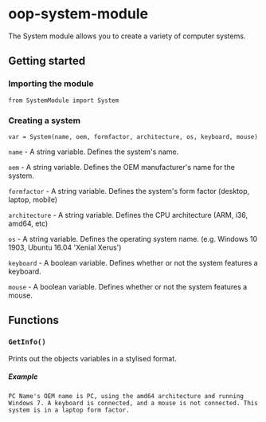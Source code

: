 # oop-system-module

The System module allows you to create a variety of computer systems.

## Getting started

### Importing the module
`from SystemModule import System`

### Creating a system
`var = System(name, oem, formfactor, architecture, os, keyboard, mouse)`

`name` - A string variable. Defines the system's name.

`oem` - A string variable. Defines the OEM manufacturer's name for the system.

`formfactor` - A string variable. Defines the system's form factor (desktop, laptop, mobile)

`architecture` - A string variable. Defines the CPU architecture (ARM, i36, amd64, etc)

`os` - A string variable. Defines the operating system name. (e.g. Windows 10 1903, Ubuntu 16.04 'Xenial Xerus')

`keyboard` - A boolean variable. Defines whether or not the system features a keyboard.

`mouse` - A boolean variable. Defines whether or not the system features a mouse.


## Functions

### `GetInfo()`

Prints out the objects variables in a stylised format.

##### Example
```
PC Name's OEM name is PC, using the amd64 architecture and running Windows 7. A keyboard is connected, and a mouse is not connected. This system is in a laptop form factor.
```
